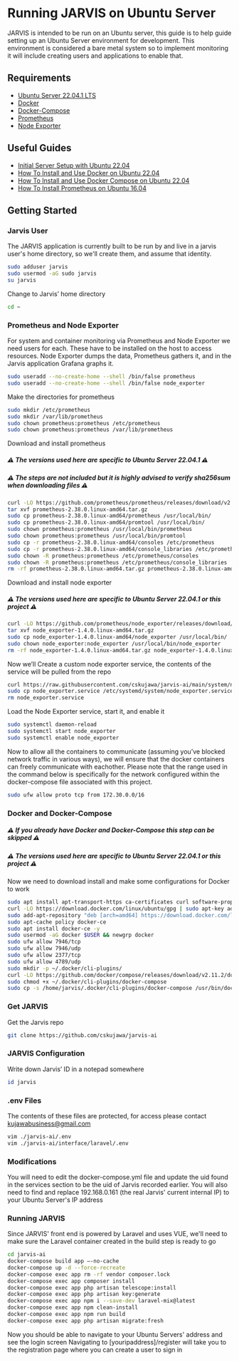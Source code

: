 # Running JARVIS on Ubuntu Server
JARVIS is intended to be run on an Ubuntu server, this guide is to help guide setting up an Ubuntu Server environment for development.
This environment is considered a bare metal system so to implement monitoring it will include creating users and applications to enable that.

## Requirements
* [Ubuntu Server 22.04.1 LTS](https://discourse.ubuntu.com/t/jammy-jellyfish-release-notes/24668)
* [Docker](https://www.docker.com/)
* [Docker-Compose](https://docs.docker.com/compose/)
* [Prometheus](https://prometheus.io/)
* [Node Exporter](https://prometheus.io/docs/guides/node-exporter/)

## Useful Guides
* [Initial Server Setup with Ubuntu 22.04](https://www.digitalocean.com/community/tutorials/initial-server-setup-with-ubuntu-22-04)
* [How To Install and Use Docker on Ubuntu 22.04](https://www.digitalocean.com/community/tutorials/how-to-install-and-use-docker-on-ubuntu-22-04)
* [How To Install and Use Docker Compose on Ubuntu 22.04](https://www.digitalocean.com/community/tutorials/how-to-install-and-use-docker-compose-on-ubuntu-22-04)
* [How To Install Prometheus on Ubuntu 16.04](https://www.digitalocean.com/community/tutorials/how-to-install-prometheus-on-ubuntu-16-04)

## Getting Started
### Jarvis User
The JARVIS application is currently built to be run by and live in a jarvis user's home directory, so we'll create them, and assume that identity.
```sh
sudo adduser jarvis
sudo usermod -aG sudo jarvis
su jarvis
````

Change to Jarvis’ home directory
```sh
cd ~
````

### Prometheus and Node Exporter
For system and container monitoring via Prometheus and Node Exporter we need users for each. These have to be installed on the host to access resources. Node Exporter dumps the data, Prometheus gathers it, and in the Jarvis application Grafana graphs it.
```sh
sudo useradd --no-create-home --shell /bin/false prometheus
sudo useradd --no-create-home --shell /bin/false node_exporter
````

Make the directories for prometheus
```sh
sudo mkdir /etc/prometheus 
sudo mkdir /var/lib/prometheus
sudo chown prometheus:prometheus /etc/prometheus
sudo chown prometheus:prometheus /var/lib/prometheus
````

Download and install prometheus
##### :warning: The versions used here are specific to Ubuntu Server 22.04.1 :warning:
##### :warning: The steps are not included but it is highly advised to verify sha256sum when downloading files :warning:
```sh
curl -LO https://github.com/prometheus/prometheus/releases/download/v2.38.0/prometheus-2.38.0.linux-amd64.tar.gz
tar xvf prometheus-2.38.0.linux-amd64.tar.gz
sudo cp prometheus-2.38.0.linux-amd64/prometheus /usr/local/bin/
sudo cp prometheus-2.38.0.linux-amd64/promtool /usr/local/bin/
sudo chown prometheus:prometheus /usr/local/bin/prometheus
sudo chown prometheus:prometheus /usr/local/bin/promtool
sudo cp -r prometheus-2.38.0.linux-amd64/consoles /etc/prometheus
sudo cp -r prometheus-2.38.0.linux-amd64/console_libraries /etc/prometheus
sudo chown -R prometheus:prometheus /etc/prometheus/consoles
sudo chown -R prometheus:prometheus /etc/prometheus/console_libraries
rm -rf prometheus-2.38.0.linux-amd64.tar.gz prometheus-2.38.0.linux-amd64
````

Download and install node exporter
##### :warning: The versions used here are specific to Ubuntu Server 22.04.1 or this project :warning:
```sh
curl -LO https://github.com/prometheus/node_exporter/releases/download/v1.4.0/node_exporter-1.4.0.linux-amd64.tar.gz
tar xvf node_exporter-1.4.0.linux-amd64.tar.gz
sudo cp node_exporter-1.4.0.linux-amd64/node_exporter /usr/local/bin/
sudo chown node_exporter:node_exporter /usr/local/bin/node_exporter
rm -rf node_exporter-1.4.0.linux-amd64.tar.gz node_exporter-1.4.0.linux-amd64
````

Now we’ll Create a custom node exporter service, the contents of the service will be pulled from the repo
```sh
curl https://raw.githubusercontent.com/cskujawa/jarvis-ai/main/system/node_exporter.service > node_exporter.service
sudo cp node_exporter.service /etc/systemd/system/node_exporter.service
rm node_exporter.service
````

Load the Node Exporter service, start it, and enable it
```sh
sudo systemctl daemon-reload
sudo systemctl start node_exporter
sudo systemctl enable node_exporter
````

Now to allow all the containers to communicate (assuming you’ve blocked network traffic in various ways), we will ensure that the docker containers can freely communicate with eachother. Please note that the range used in the command below is specifically for the network configured within the docker-compose file associated with this project.
```sh
sudo ufw allow proto tcp from 172.30.0.0/16
````

### Docker and Docker-Compose
##### :warning: If you already have Docker and Docker-Compose this step can be skipped :warning:
##### :warning: The versions used here are specific to Ubuntu Server 22.04.1 or this project :warning:
Now we need to download install and make some configurations for Docker to work
```sh
sudo apt install apt-transport-https ca-certificates curl software-properties-common -y
curl -LO https://download.docker.com/linux/ubuntu/gpg | sudo apt-key add -
sudo add-apt-repository "deb [arch=amd64] https://download.docker.com/linux/ubuntu focal stable"
sudo apt-cache policy docker-ce
sudo apt install docker-ce -y
sudo usermod -aG docker $USER && newgrp docker
sudo ufw allow 7946/tcp
sudo ufw allow 7946/udp
sudo ufw allow 2377/tcp
sudo ufw allow 4789/udp
sudo mkdir -p ~/.docker/cli-plugins/
curl -LO https://github.com/docker/compose/releases/download/v2.11.2/docker-compose-linux-x86_64 -o ~/.docker/cli-plugins/docker-compose
sudo chmod +x ~/.docker/cli-plugins/docker-compose
sudo cp -s /home/jarvis/.docker/cli-plugins/docker-compose /usr/bin/docker-compose
````

### Get JARVIS
Get the Jarvis repo
```sh
git clone https://github.com/cskujawa/jarvis-ai
````

### JARVIS Configuration
Write down Jarvis’ ID in a notepad somewhere
```sh
id jarvis
````

### .env Files
The contents of these files are protected, for access please contact kujawabusiness@gmail.com
```sh
vim ./jarvis-ai/.env
vim ./jarvis-ai/interface/laravel/.env
````

### Modifications
You will need to edit the docker-compose.yml file and update the uid found in the services section to be the uid of Jarvis recorded earlier.
You will also need to find and replace 192.168.0.161 (the real Jarvis' current internal IP) to your Ubuntu Server's IP address

### Running JARVIS
Since JARVIS' front end is powered by Laravel and uses VUE, we'll need to make sure the Laravel container created in the build step is ready to go
```sh
cd jarvis-ai
docker-compose build app –-no-cache
docker-compose up -d --force-recreate
docker-compose exec app rm -rf vendor composer.lock
docker-compose exec app composer install
docker-compose exec app php artisan telescope:install
docker-compose exec app php artisan key:generate
docker-compose exec app npm i --save-dev laravel-mix@latest
docker-compose exec app npm clean-install
docker-compose exec app npm run build
docker-compose exec app php artisan migrate:fresh
````

Now you should be able to navigate to your Ubuntu Servers' address and see the login screen
Navigating to [youripaddress]/register will take you to the registration page where you can create a user to sign in

